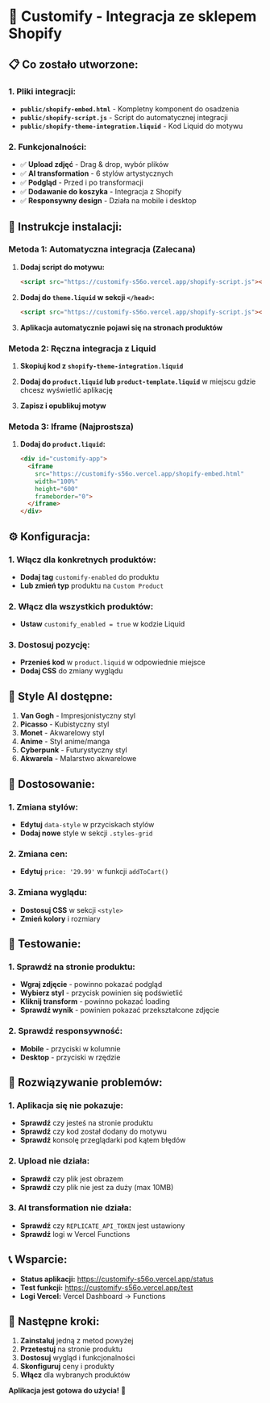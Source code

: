 # 🎨 Customify - Integracja ze sklepem Shopify

## 📋 Co zostało utworzone:

### **1. Pliki integracji:**
- **`public/shopify-embed.html`** - Kompletny komponent do osadzenia
- **`public/shopify-script.js`** - Script do automatycznej integracji
- **`public/shopify-theme-integration.liquid`** - Kod Liquid do motywu

### **2. Funkcjonalności:**
- ✅ **Upload zdjęć** - Drag & drop, wybór plików
- ✅ **AI transformation** - 6 stylów artystycznych
- ✅ **Podgląd** - Przed i po transformacji
- ✅ **Dodawanie do koszyka** - Integracja z Shopify
- ✅ **Responsywny design** - Działa na mobile i desktop

## 🚀 Instrukcje instalacji:

### **Metoda 1: Automatyczna integracja (Zalecana)**

1. **Dodaj script do motywu:**
   ```html
   <script src="https://customify-s56o.vercel.app/shopify-script.js"></script>
   ```

2. **Dodaj do `theme.liquid` w sekcji `</head>`:**
   ```html
   <script src="https://customify-s56o.vercel.app/shopify-script.js"></script>
   ```

3. **Aplikacja automatycznie pojawi się na stronach produktów**

### **Metoda 2: Ręczna integracja z Liquid**

1. **Skopiuj kod z `shopify-theme-integration.liquid`**

2. **Dodaj do `product.liquid` lub `product-template.liquid`** w miejscu gdzie chcesz wyświetlić aplikację

3. **Zapisz i opublikuj motyw**

### **Metoda 3: Iframe (Najprostsza)**

1. **Dodaj do `product.liquid`:**
   ```html
   <div id="customify-app">
     <iframe 
       src="https://customify-s56o.vercel.app/shopify-embed.html" 
       width="100%" 
       height="600" 
       frameborder="0">
     </iframe>
   </div>
   ```

## ⚙️ Konfiguracja:

### **1. Włącz dla konkretnych produktów:**
- **Dodaj tag** `customify-enabled` do produktu
- **Lub zmień typ** produktu na `Custom Product`

### **2. Włącz dla wszystkich produktów:**
- **Ustaw** `customify_enabled = true` w kodzie Liquid

### **3. Dostosuj pozycję:**
- **Przenieś kod** w `product.liquid` w odpowiednie miejsce
- **Dodaj CSS** do zmiany wyglądu

## 🎨 Style AI dostępne:

1. **Van Gogh** - Impresjonistyczny styl
2. **Picasso** - Kubistyczny styl  
3. **Monet** - Akwarelowy styl
4. **Anime** - Styl anime/manga
5. **Cyberpunk** - Futurystyczny styl
6. **Akwarela** - Malarstwo akwarelowe

## 🔧 Dostosowanie:

### **1. Zmiana stylów:**
- **Edytuj** `data-style` w przyciskach stylów
- **Dodaj nowe** style w sekcji `.styles-grid`

### **2. Zmiana cen:**
- **Edytuj** `price: '29.99'` w funkcji `addToCart()`

### **3. Zmiana wyglądu:**
- **Dostosuj CSS** w sekcji `<style>`
- **Zmień kolory** i rozmiary

## 📱 Testowanie:

### **1. Sprawdź na stronie produktu:**
- **Wgraj zdjęcie** - powinno pokazać podgląd
- **Wybierz styl** - przycisk powinien się podświetlić
- **Kliknij transform** - powinno pokazać loading
- **Sprawdź wynik** - powinien pokazać przekształcone zdjęcie

### **2. Sprawdź responsywność:**
- **Mobile** - przyciski w kolumnie
- **Desktop** - przyciski w rzędzie

## 🐛 Rozwiązywanie problemów:

### **1. Aplikacja się nie pokazuje:**
- **Sprawdź** czy jesteś na stronie produktu
- **Sprawdź** czy kod został dodany do motywu
- **Sprawdź** konsolę przeglądarki pod kątem błędów

### **2. Upload nie działa:**
- **Sprawdź** czy plik jest obrazem
- **Sprawdź** czy plik nie jest za duży (max 10MB)

### **3. AI transformation nie działa:**
- **Sprawdź** czy `REPLICATE_API_TOKEN` jest ustawiony
- **Sprawdź** logi w Vercel Functions

## 📞 Wsparcie:

- **Status aplikacji:** https://customify-s56o.vercel.app/status
- **Test funkcji:** https://customify-s56o.vercel.app/test
- **Logi Vercel:** Vercel Dashboard → Functions

## 🎯 Następne kroki:

1. **Zainstaluj** jedną z metod powyżej
2. **Przetestuj** na stronie produktu
3. **Dostosuj** wygląd i funkcjonalności
4. **Skonfiguruj** ceny i produkty
5. **Włącz** dla wybranych produktów

**Aplikacja jest gotowa do użycia!** 🚀
